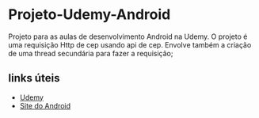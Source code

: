 # Projeto-Udemy-Android
Projeto para as aulas de desenvolvimento Android na Udemy. O projeto é uma requisição Http de cep usando api de cep. Envolve também a criação de uma thread secundária para fazer a requisição;

## links úteis
* [Udemy](http://udemy.com)
* [Site do Android](https://developer.android.com/)
